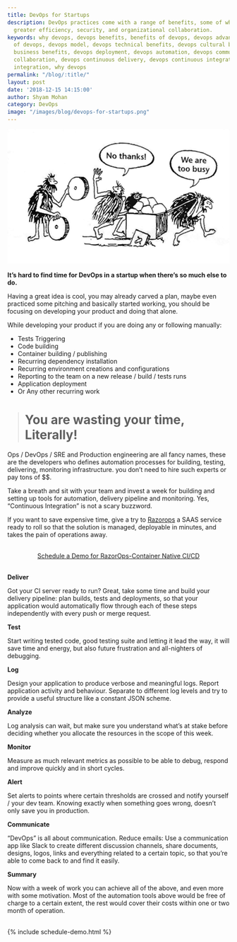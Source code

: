 ```yaml
---
title: DevOps for Startups
description: DevOps practices come with a range of benefits, some of which – including
  greater efficiency, security, and organizational collaboration.
keywords: why devops, devops benefits, benefits of devops, devops advantages, advantages
  of devops, devops model, devops technical benefits, devops cultural benefits, devops
  business benefits, devops deployment, devops automation, devops communication, devops
  collaboration, devops continuous delivery, devops continuous integration, devops
  integration, why devops
permalink: "/blog/:title/"
layout: post
date: '2018-12-15 14:15:00'
author: Shyam Mohan
category: DevOps
image: "/images/blog/devops-for-startups.png"
---
```


![](/images/blog/devops-for-startups.png)

**It’s hard to find time for DevOps in a startup when there’s so much else to do.**

Having a great idea is cool, you may already carved a plan, maybe even practiced some pitching and basically started working, you should be focusing on developing your product and doing that alone.

While developing your product  if you are doing any or following manually:

* Tests Triggering
* Code building
* Container building / publishing
* Recurring dependency installation
* Recurring environment creations and configurations
* Reporting to the team on a new release / build / tests runs
* Application deployment
* Or Any other recurring work

> #  You are wasting your time, Literally!


Ops / DevOps / SRE and Production engineering are all fancy names, these are the developers who defines automation processes for building, testing, delivering, monitoring infrastructure. you don’t need to hire such experts or pay tons of $$. 

Take a breath and sit with your team and invest a week for building and setting up tools for automation, delivery pipeline and monitoring. Yes, “Continuous Integration” is not a scary buzzword.

If you want to save expensive time,  give a try  to [Razorops](https://razorops.com/continuous-integration) a SAAS service ready to roll so that the solution is managed, deployable in minutes, and takes the pain of operations away.

<br>
<center>
  <a href="/schedule-demo" class="btn btn-rounded btn-lg btn-primary">Schedule a Demo for RazorOps-Container Native CI/CD </a> 
</center>
<br>

**Deliver**

Got your CI server ready to run? Great, take some time and build your delivery pipeline: plan builds, tests and deployments, so that your application would automatically flow through each of these steps independently with every push or merge request.

**Test**

Start writing tested code, good testing suite and letting it lead the way,  it will save time and energy, but also future frustration and all-nighters of debugging.

**Log**

Design your application to produce verbose and meaningful logs. Report application activity and behaviour. Separate to different log levels and try to provide a useful structure like a constant JSON scheme.

**Analyze**

Log analysis can wait, but make sure you understand what’s at stake before deciding whether you allocate the resources in the scope of this week.

**Monitor**

Measure as much relevant metrics as possible to be able to debug, respond and improve quickly and in short cycles.

**Alert**

Set alerts to points where certain thresholds are crossed and notify yourself / your dev team. Knowing exactly when something goes wrong, doesn’t only save you in production.

**Communicate**

“DevOps” is all about communication. Reduce emails: Use a communication app like Slack to create different discussion channels, share documents, designs, logos, links and everything related to a certain topic, so that you’re able to come back to and find it easily.

**Summary**

Now with a week of work you can achieve all of the above, and even more with some motivation.
Most of the automation tools above would be free of charge to a certain extent, the rest would cover their costs within one or two month of operation.

<br>
{% include schedule-demo.html %}